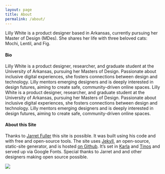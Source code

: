 ```yaml
---
layout: page
title: About
permalink: /about/
---
```


<div class="about-intro"><p>Lilly White is a product designer based in Arkansas, currently pursuing her Master of Design (MDes). She shares her life with three beloved cats: Mochi, Lentil, and Fig.
 </p></div>

<div class="profile">
<div class="text">

<!--
<div class="profile_section">
<h4>Short Biography (100 words)</h4>
<article><p>Lilly White is a product designer, researcher, and graduate student at the University of Arkansas, pursuing her Masters of Design. Passionate about inclusive digital experiences, she fosters connections between design and technology. Lilly mentors emerging designers and is deeply interested in design futures, aiming to create safe, community-driven online spaces. Lilly White is a product designer, researcher, and graduate student at the University of Arkansas, pursuing her Masters of Design. Passionate about inclusive digital experiences, she fosters connections between design and technology. Lilly mentors emerging designers and is deeply interested in design futures, aiming to create safe, community-driven online spaces.
.</p>
</article>
</div>
-->

<div class="profile_section">
<h4>Bio</h4>
<article><p>Lilly White is a product designer, researcher, and graduate student at the University of Arkansas, pursuing her Masters of Design. Passionate about inclusive digital experiences, she fosters connections between design and technology. Lilly mentors emerging designers and is deeply interested in design futures, aiming to create safe, community-driven online spaces. Lilly White is a product designer, researcher, and graduate student at the University of Arkansas, pursuing her Masters of Design. Passionate about inclusive digital experiences, she fosters connections between design and technology. Lilly mentors emerging designers and is deeply interested in design futures, aiming to create safe, community-driven online spaces. </p>

</article>
</div>

<div class="profile_section">
    <h4>About this Site</h4>
        <article>
            <p>Thanks to <a href="https://jarrettfuller.com/">Jarret Fuller</a> this site is possible. It was built using his code and with free and open-source tools. The site uses <a href="https://jekyllrb.com">Jekyll</a>, an open-source, static-site generator, and is hosted <a href="https://github.com/jarrettfuller/jarrettfuller.github.io">on Github</a>. It’s set in <a href="https://fonts.google.com/specimen/Karla">Karla</a> and <a href="https://fonts.google.com/specimen/Tinos">Tinos</a> and served up via Google Fonts. Special thanks to Jarret and and other designers making open source possible.</p>
        </article>
</div>

</div>

<sidebar>
        <img src="/images/mochi-lilly.png" class="portrait">






<!--
<form
  action="https://buttondown.email/api/emails/embed-subscribe/jarrettfuller"
  method="post"
  target="popupwindow"
  onsubmit="window.open('https://buttondown.email/jarrettfuller', 'popupwindow')"
  class="embeddable-buttondown-form"
>
  <input type="email" name="email" id="bd-email">
  <input type="hidden" value="1" name="embed">
  <input type="submit" value="Subscribe">
  <p>
  </p>
</form>
-->

</sidebar>
</div>
